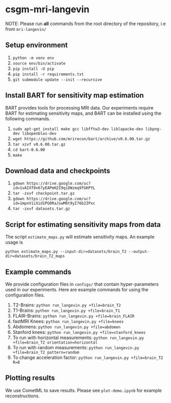 # csgm-mri-langevin

NOTE: Please run **all** commands from the root directory of the repository, i.e from ```mri-langevin/```

## Setup environment
1. ```python -m venv env```
1. ```source env/bin/activate```
1. ```pip install -U pip```
1. ```pip install -r requirements.txt```
1. ```git submodule update --init --recursive```

## Install BART for sensitivity map estimation

BART provides tools for processing MRI data. Our experiments require BART for estimating sensitivity maps, and BART can be installed using the following commands.

1. ```sudo apt-get install make gcc libfftw3-dev liblapacke-dev libpng-dev libopenblas-dev```
1. ```wget https://github.com/mrirecon/bart/archive/v0.6.00.tar.gz```
1. ```tar xzvf v0.6.00.tar.gz```
1. ```cd bart-0.6.00```
1. ```make```

## Download data and checkpoints

1. ```gdown https://drive.google.com/uc?id=1vAIXf8n67yEAPmH2I9qiDWzmq9fGKPYL```
1. ```tar -zxvf checkpoint.tar.gz```
1. ```gdown https://drive.google.com/uc?id=1mpnV1iXid1PG0RaJswM6t9yI76b2IPxc```
1. ```tar -zxvf datasets.tar.gz```

## Script for estimating sensitivity maps from data

The script ```estimate_maps.py``` will estimate sensitivity maps. An example usage is

```python estimate_maps.py --input-dir=datasets/brain_T2 --output-dir=datasets/brain_T2_maps```

## Example commands
We provide configuration files in ```configs/``` that contain hyper-parameters used in our experiments. Here are example commands for using the configuration files.

1. T2-Brains:
```python run_langevin.py +file=brain_T2```
1. T1-Brains:
```python run_langevin.py +file=brain_T1```
1. FLAIR-Brains:
```python run_langevin.py +file=brain_FLAIR```
1. fastMRI Knees:
```python run_langevin.py +file=knees```
1. Abdomens:
```python run_langevin.py +file=abdomen```
1. Stanford knees:
```python run_langevin.py +file=stanford_knees```
1. To run with horizontal measurements:
```python run_langevin.py +file=brain_T2 orientation=horizontal```
1. To run with random measurements:
```python run_langevin.py +file=brain_T2 pattern=random```
1. To change acceleration factor:
```python run_langevin.py +file=brain_T2 R=8```

## Plotting results
We use CometML to save results. Please see ```plot-demo.ipynb``` for example reconstructions.


